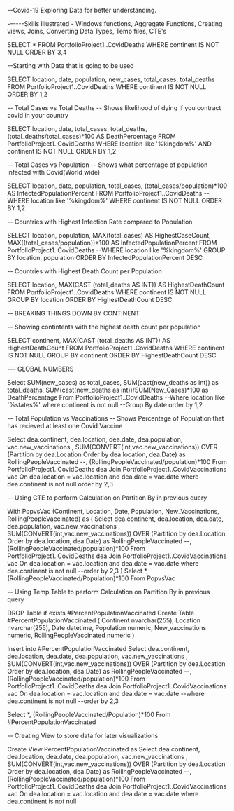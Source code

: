 --Covid-19 Exploring Data for better understanding.

------Skills Illustrated - Windows functions, Aggregate Functions, Creating views, Joins, Converting Data Types, Temp files, CTE's

SELECT *
FROM PortfolioProject1..CovidDeaths
WHERE continent IS NOT NULL
ORDER BY 3,4

--Starting with Data that is going to be used

SELECT location, date, population, new_cases, total_cases, total_deaths
FROM PortfolioProject1..CovidDeaths
WHERE continent IS NOT NULL
ORDER BY 1,2

-- Total Cases vs Total Deaths
-- Shows likelihood of dying if you contract covid in your country

SELECT location, date, total_cases, total_deaths, (total_deaths/total_cases)*100 AS DeathPercentage
FROM PortfolioProject1..CovidDeaths
WHERE location like '%kingdom%'
AND continent IS NOT NULL
ORDER BY 1,2

-- Total Cases vs Population
-- Shows what percentage of population infected with Covid(World wide)

SELECT location, date, population, total_cases, (total_cases/population)*100 AS InfectedPopulationPercent
FROM PortfolioProject1..CovidDeaths
--WHERE location like '%kingdom%'
WHERE continent IS NOT NULL
ORDER BY 1,2

-- Countries with Highest Infection Rate compared to Population

SELECT location, population, MAX(total_cases) AS HighestCaseCount, MAX((total_cases/population))*100 AS InfectedPopulationPercent
FROM PortfolioProject1..CovidDeaths
--WHERE location like '%kingdom%'
GROUP BY location, population
ORDER BY InfectedPopulationPercent DESC


-- Countries with Highest Death Count per Population

SELECT location, MAX(CAST (total_deaths AS INT)) AS HighestDeathCount
FROM PortfolioProject1..CovidDeaths
WHERE continent IS NOT NULL
GROUP BY location
ORDER BY HighestDeathCount DESC

-- BREAKING THINGS DOWN BY CONTINENT

-- Showing contintents with the highest death count per population

SELECT continent, MAX(CAST (total_deaths AS INT)) AS HighestDeathCount
FROM PortfolioProject1..CovidDeaths
WHERE continent IS NOT NULL
GROUP BY continent
ORDER BY HighestDeathCount DESC

--- GLOBAL NUMBERS

Select SUM(new_cases) as total_cases, SUM(cast(new_deaths as int)) as total_deaths, SUM(cast(new_deaths as int))/SUM(New_Cases)*100 as DeathPercentage
From PortfolioProject1..CovidDeaths
--Where location like '%states%'
where continent is not null 
--Group By date
order by 1,2



-- Total Population vs Vaccinations
-- Shows Percentage of Population that has recieved at least one Covid Vaccine

Select dea.continent, dea.location, dea.date, dea.population, vac.new_vaccinations
, SUM(CONVERT(int,vac.new_vaccinations)) OVER (Partition by dea.Location Order by dea.location, dea.Date) as RollingPeopleVaccinated
--, (RollingPeopleVaccinated/population)*100
From PortfolioProject1..CovidDeaths dea
Join PortfolioProject1..CovidVaccinations vac
	On dea.location = vac.location
	and dea.date = vac.date
where dea.continent is not null 
order by 2,3


-- Using CTE to perform Calculation on Partition By in previous query

With PopvsVac (Continent, Location, Date, Population, New_Vaccinations, RollingPeopleVaccinated)
as
(
Select dea.continent, dea.location, dea.date, dea.population, vac.new_vaccinations
, SUM(CONVERT(int,vac.new_vaccinations)) OVER (Partition by dea.Location Order by dea.location, dea.Date) as RollingPeopleVaccinated
--, (RollingPeopleVaccinated/population)*100
From PortfolioProject1..CovidDeaths dea
Join PortfolioProject1..CovidVaccinations vac
	On dea.location = vac.location
	and dea.date = vac.date
where dea.continent is not null 
--order by 2,3
)
Select *, (RollingPeopleVaccinated/Population)*100
From PopvsVac



-- Using Temp Table to perform Calculation on Partition By in previous query

DROP Table if exists #PercentPopulationVaccinated
Create Table #PercentPopulationVaccinated
(
Continent nvarchar(255),
Location nvarchar(255),
Date datetime,
Population numeric,
New_vaccinations numeric,
RollingPeopleVaccinated numeric
)

Insert into #PercentPopulationVaccinated
Select dea.continent, dea.location, dea.date, dea.population, vac.new_vaccinations
, SUM(CONVERT(int,vac.new_vaccinations)) OVER (Partition by dea.Location Order by dea.location, dea.Date) as RollingPeopleVaccinated
--, (RollingPeopleVaccinated/population)*100
From PortfolioProject1..CovidDeaths dea
Join PortfolioProject1..CovidVaccinations vac
	On dea.location = vac.location
	and dea.date = vac.date
--where dea.continent is not null 
--order by 2,3

Select *, (RollingPeopleVaccinated/Population)*100
From #PercentPopulationVaccinated




-- Creating View to store data for later visualizations

Create View PercentPopulationVaccinated as
Select dea.continent, dea.location, dea.date, dea.population, vac.new_vaccinations
, SUM(CONVERT(int,vac.new_vaccinations)) OVER (Partition by dea.Location Order by dea.location, dea.Date) as RollingPeopleVaccinated
--, (RollingPeopleVaccinated/population)*100
From PortfolioProject1..CovidDeaths dea
Join PortfolioProject1..CovidVaccinations vac
	On dea.location = vac.location
	and dea.date = vac.date
where dea.continent is not null 




